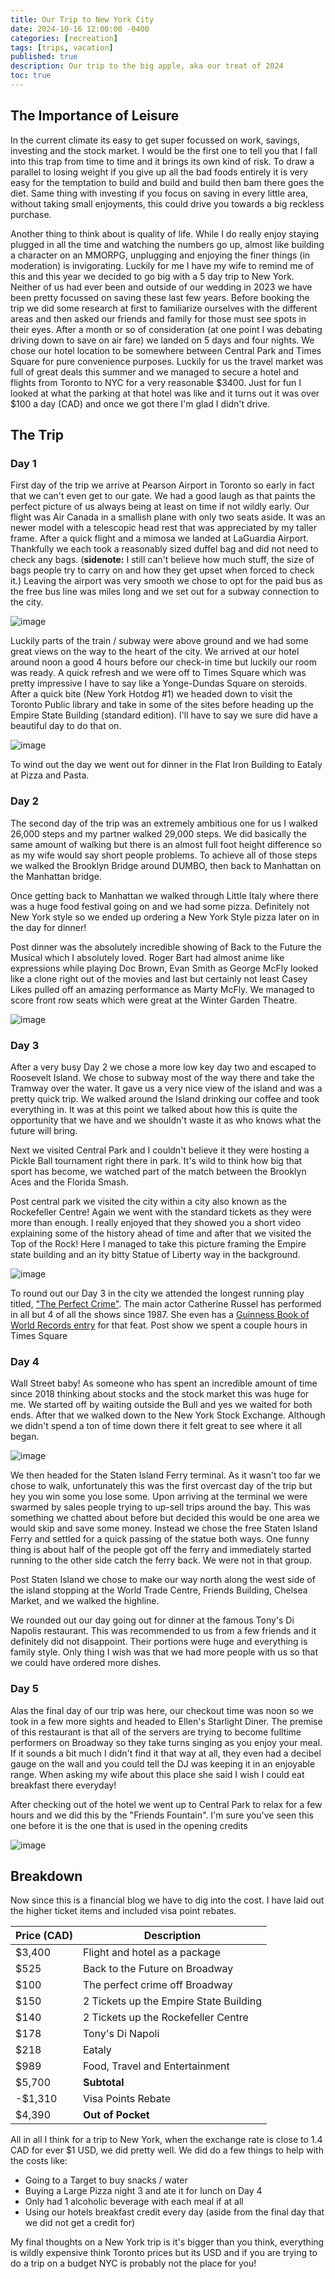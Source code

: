 ```yaml
---
title: Our Trip to New York City
date: 2024-10-16 12:00:00 -0400
categories: [recreation]
tags: [trips, vacation]
published: true
description: Our trip to the big apple, aka our treat of 2024
toc: true
---
```


## The Importance of Leisure

In the current climate its easy to get super focussed on work, savings, investing and the stock market. I would be the first one to tell you that I fall into this trap from time to time and it brings its own kind of risk. To draw a parallel to losing weight if you give up all the bad foods entirely it is very easy for the temptation to build and build and build then bam there goes the diet. Same thing with investing if you focus on saving in every little area, without taking small enjoyments, this could drive you towards a big reckless purchase.

Another thing to think about is quality of life. While I do really enjoy staying plugged in all the time and watching the numbers go up, almost like building a character on an MMORPG, unplugging and enjoying the finer things (in moderation) is invigorating. Luckily for me I have my wife to remind me of this and this year we decided to go big with a 5 day trip to New York. Neither of us had ever been and outside of our wedding in 2023 we have been pretty focussed on saving these last few years. Before booking the trip we did some research at first to familiarize ourselves with the different areas and then asked our friends and family for those must see spots in their eyes. After a month or so of consideration (at one point I was debating driving down to save on air fare) we landed on 5 days and four nights. We chose our hotel location to be somewhere between Central Park and Times Square for pure convenience purposes. Luckily for us the travel market was full of great deals this summer and we managed to secure a hotel and flights from Toronto to NYC for a very reasonable $3400. Just for fun I looked at what the parking at that hotel was like and it turns out it was over $100 a day (CAD) and once we got there I'm glad I didn't drive.

## The Trip
### Day 1
First day of the trip we arrive at Pearson Airport in Toronto so early in fact that we can't even get to our gate. We had a good laugh as that paints the perfect picture of us always being at least on time if not wildly early. Our flight was Air Canada in a smallish plane with only two seats aside. It was an newer model with a telescopic head rest that was appreciated by my taller frame. After a quick flight and a mimosa we landed at LaGuardia Airport. Thankfully we each took a reasonably sized duffel bag and did not need to check any bags. (**sidenote:** I still can't believe how much stuff, the size of bags people try to carry on and how they get upset when forced to check it.) Leaving the airport was very smooth we chose to opt for the paid bus as the free bus line was miles long and we set out for a subway connection to the city.

![image](/assets/2024-10-16-Public-Library.PNG)

Luckily parts of the train / subway were above ground and we had some great views on the way to the heart of the city. We arrived at our hotel around noon a good 4 hours before our check-in time but luckily our room was ready. A quick refresh and we were off to Times Square which was pretty impressive I have to say like a Yonge-Dundas Square on steroids. After a quick bite (New York Hotdog #1) we headed down to visit the Toronto Public library and take in some of the sites before heading up the Empire State Building (standard edition). I'll have to say we sure did have a beautiful day to do that on.

![image](/assets/2024-10-16-Empire-State-Building.PNG)

To wind out the day we went out for dinner in the Flat Iron Building to Eataly at Pizza and Pasta.

### Day 2
The second day of the trip was an extremely ambitious one for us I walked 26,000 steps and my partner walked 29,000 steps. We did basically the same amount of walking but there is an almost full foot height difference so as my wife would say short people problems. To achieve all of those steps we walked the Brooklyn Bridge around DUMBO, then back to Manhattan on the Manhattan bridge.

Once getting back to Manhattan we walked through Little Italy where there was a huge food festival going on and we had some pizza. Definitely not New York style so we ended up ordering a New York Style pizza later on in the day for dinner!

Post dinner was the absolutely incredible showing of Back to the Future the Musical which I absolutely loved. Roger Bart had almost anime like expressions while playing Doc Brown, Evan Smith as George McFly looked like a clone right out of the movies and last but certainly not least Casey Likes pulled off an amazing performance as Marty McFly. We managed to score front row seats which were great at the Winter Garden Theatre.

![image](/assets/2024-10-16-Back-To-The-Future.PNG)

### Day 3
After a very busy Day 2 we chose a more low key day two and escaped to Roosevelt Island. We chose to subway most of the way there and take the Tramway over the water. It gave us a very nice view of the island and was a pretty quick trip. We walked around the Island drinking our coffee and took everything in. It was at this point we talked about how this is quite the opportunity that we have and we shouldn't waste it as who knows what the future will bring.

Next we visited Central Park and I couldn't believe it they were hosting a Pickle Ball tournament right there in park. It's wild to think how big that sport has become, we watched part of the match between the Brooklyn Aces and the Florida Smash.

Post central park we visited the city within a city also known as the Rockefeller Centre! Again we went with the standard tickets as they were more than enough. I really enjoyed that they showed you a short video explaining some of the history ahead of time and after that we visited the Top of the Rock! Here I managed to take this picture framing the Empire state building and an ity bitty Statue of Liberty way in the background.

![image](/assets/2024-10-16-top-of-the-rock.PNG)

To round out our Day 3 in the city we attended the longest running play titled, ["The Perfect Crime"](https://www.perfect-crime.com/). The main actor Catherine Russel has performed in all but 4 of all the shows since 1987. She even has a [Guinness Book of World Records entry](https://www.guinnessworldrecords.com/world-records/most-performances-of-a-theatre-actor-in-the-same-role) for that feat. Post show we spent a couple hours in Times Square


### Day 4
Wall Street baby! As someone who has spent an incredible amount of time since 2018 thinking about stocks and the stock market this was huge for me. We started off by waiting outside the Bull and yes we waited for both ends. After that we walked down to the New York Stock Exchange. Although we didn't spend a ton of time down there it felt great to see where it all began.

![image](/assets/2024-10-16-wallstreet.PNG)

We then headed for the Staten Island Ferry terminal. As it wasn't too far we chose to walk, unfortunately this was the first overcast day of the trip but hey you win some you lose some. Upon arriving at the terminal we were swarmed by sales people trying to up-sell trips around the bay. This was something we chatted about before but decided this would be one area we would skip and save some money. Instead we chose the free Staten Island Ferry and settled for a quick passing of the statue both ways. One funny thing is about half of the people got off the ferry and immediately started running to the other side catch the ferry back. We were not in that group.

Post Staten Island we chose to make our way north along the west side of the island stopping at the World Trade Centre, Friends Building, Chelsea Market, and we walked the highline.

We rounded out our day going out for dinner at the famous Tony's Di Napolis restaurant. This was recommended to us from a few friends and it definitely did not disappoint. Their portions were huge and everything is family style. Only thing I wish was that we had more people with us so that we could have ordered more dishes.

### Day 5

Alas the final day of our trip was here, our checkout time was noon so we took in a few more sights and headed to Ellen's Starlight Diner. The premise of this restaurant is that all of the servers are trying to become fulltime performers on Broadway so they take turns singing as you enjoy your meal. If it sounds a bit much I didn't find it that way at all, they even had a decibel gauge on the wall and you could tell the DJ was keeping it in an enjoyable range. When asking my wife about this place she said I wish I could eat breakfast there everyday!

After checking out of the hotel we went up to Central Park to relax for a few hours and we did this by the "Friends Fountain". I'm sure you've seen this one before it is the one that is used in the opening credits

![image](/assets/2024-10-16-friends-fountain.PNG)

## Breakdown
Now since this is a financial blog we have to dig into the cost. I have laid out the higher ticket items and included visa point rebates.

  | **Price (CAD)** | **Description**                        |
  | --------------- | -------------------------------------- |
  | $3,400          | Flight and hotel as a package          |
  | $525            | Back to the Future on Broadway         |
  | $100            | The perfect crime off Broadway         |
  | $150            | 2 Tickets up the Empire State Building |
  | $140            | 2 Tickets up the Rockefeller Centre    |
  | $178            | Tony's Di Napoli                       |
  | $218            | Eataly                                 |
  | $989            | Food, Travel and Entertainment         |
  | $5,700          | **Subtotal**                           |
  | -$1,310         | Visa Points Rebate                     |
  | $4,390          | **Out of Pocket**                      |

All in all I think for a trip to New York, when the exchange rate is close to 1.4 CAD for ever $1 USD, we did pretty well. We did do a few things to help with the costs like:
  - Going to a Target to buy snacks / water
  - Buying a Large Pizza night 3 and ate it for lunch on Day 4
  - Only had 1 alcoholic beverage with each meal if at all
  - Using our hotels breakfast credit every day (aside from the final day that we did not get a credit for)

My final thoughts on a New York trip is it's bigger than you think, everything is wildly expensive think Toronto prices but its USD and if you are trying to do a trip on a budget NYC is probably not the place for you!